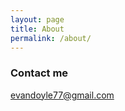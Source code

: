 ```yaml
---
layout: page
title: About
permalink: /about/
---
```


### Contact me

[evandoyle77@gmail.com](mailto:evandoyle77@gmail.com)
